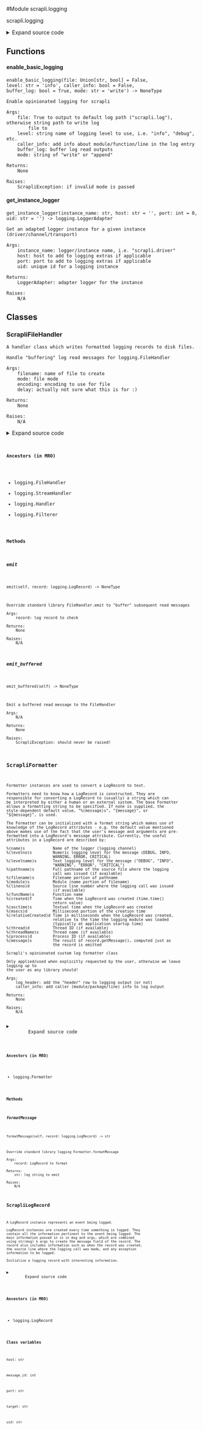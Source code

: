 <link rel="preload stylesheet" as="style" href="https://cdnjs.cloudflare.com/ajax/libs/10up-sanitize.css/11.0.1/sanitize.min.css" integrity="sha256-PK9q560IAAa6WVRRh76LtCaI8pjTJ2z11v0miyNNjrs=" crossorigin>
<link rel="preload stylesheet" as="style" href="https://cdnjs.cloudflare.com/ajax/libs/10up-sanitize.css/11.0.1/typography.min.css" integrity="sha256-7l/o7C8jubJiy74VsKTidCy1yBkRtiUGbVkYBylBqUg=" crossorigin>
<link rel="stylesheet preload" as="style" href="https://cdnjs.cloudflare.com/ajax/libs/highlight.js/10.1.1/styles/github.min.css" crossorigin>
<script defer src="https://cdnjs.cloudflare.com/ajax/libs/highlight.js/10.1.1/highlight.min.js" integrity="sha256-Uv3H6lx7dJmRfRvH8TH6kJD1TSK1aFcwgx+mdg3epi8=" crossorigin></script>
<script>window.addEventListener('DOMContentLoaded', () => hljs.initHighlighting())</script>















#Module scrapli.logging

scrapli.logging

<details class="source">
    <summary>
        <span>Expand source code</span>
    </summary>
    <pre>
        <code class="python">
"""scrapli.logging"""
from ast import literal_eval
from logging import FileHandler, Formatter, LoggerAdapter, LogRecord, NullHandler, getLogger
from typing import Optional, Union, cast

from scrapli.exceptions import ScrapliException


class ScrapliLogRecord(LogRecord):
    message_id: int
    uid: str
    host: str
    port: str
    target: str


class ScrapliFormatter(Formatter):
    def __init__(self, log_header: bool = True, caller_info: bool = False) -> None:
        """
        Scrapli's opinionated custom log formatter class

        Only applied/used when explicitly requested by the user, otherwise we leave logging up to
        the user as any library should!

        Args:
            log_header: add the "header" row to logging output (or not)
            caller_info: add caller (module/package/line) info to log output

        Returns:
            None

        Raises:
            N/A

        """
        log_format = "{message_id:<5} | {asctime} | {levelname:<8} | {target: <25} | {message}"
        if caller_info:
            log_format = (
                "{message_id:<5} | {asctime} | {levelname:<8} | {target: <25} | "
                "{module:<20} | {funcName:<20} | {lineno:<5} | {message}"
            )

        super().__init__(fmt=log_format, style="{")

        self.log_header = log_header
        self.caller_info = caller_info
        self.message_id = 1

        self.header_record = ScrapliLogRecord(
            name="header",
            level=0,
            pathname="",
            lineno=0,
            msg="MESSAGE",
            args=(),
            exc_info=None,
        )
        self.header_record.message_id = 0
        self.header_record.asctime = "TIMESTAMP".ljust(23, " ")
        self.header_record.levelname = "LEVEL"
        self.header_record.uid = "(UID:)"
        self.header_record.host = "HOST"
        self.header_record.port = "PORT"
        self.header_record.module = "MODULE"
        self.header_record.funcName = "FUNCNAME"
        self.header_record.lineno = 0
        self.header_record.message = "MESSAGE"

    def formatMessage(self, record: LogRecord) -> str:
        """
        Override standard library logging Formatter.formatMessage

        Args:
            record: LogRecord to format

        Returns:
            str: log string to emit

        Raises:
            N/A

        """
        record = cast(ScrapliLogRecord, record)

        record.message_id = self.message_id

        if not hasattr(record, "host"):
            # if no host/port set, assign to the record so formatting does not fail
            record.host = ""
            record.port = ""
            _host_port = ""
        else:
            _host_port = f"{record.host}:{record.port}"

        if not hasattr(record, "uid"):
            # maybe this name changes... but a uid in the event you have multiple connections to a
            # single host... w/ this you can assign the uid so you know which is which
            _uid = ""
        else:
            # add colon to the uid so the log messages are pretty
            _uid = f"{record.uid}:"

        record.target = f"{_uid}{_host_port}"
        record.target = (
            record.target[:25] if len(record.target) <= 25 else f"{record.target[:22]}..."
        )

        if self.caller_info:
            record.module = (
                record.module[:20] if len(record.module) <= 20 else f"{record.module[:17]}..."
            )
            record.funcName = (
                record.funcName[:20] if len(record.funcName) <= 20 else f"{record.funcName[:17]}..."
            )

        message = self._style.format(record)

        if self.message_id == 1 and self.log_header:
            # ignoring type for these fields so we can put "pretty" data into the log "header" row
            self.header_record.message_id = "ID"  # type: ignore
            self.header_record.lineno = "LINE"  # type: ignore
            self.header_record.target = "(UID:)HOST:PORT".ljust(len(record.target))
            header_message = self._style.format(self.header_record)
            message = header_message + "\n" + message

        self.message_id += 1

        return message


class ScrapliFileHandler(FileHandler):
    def __init__(
        self,
        filename: str,
        mode: str = "a",
        encoding: Optional[str] = None,
        delay: bool = False,
    ) -> None:
        """
        Handle "buffering" log read messages for logging.FileHandler

        Args:
            filename: name of file to create
            mode: file mode
            encoding: encoding to use for file
            delay: actually not sure what this is for :)

        Returns:
            None

        Raises:
            N/A

        """
        super().__init__(
            filename=filename,
            mode=mode,
            encoding=encoding,
            delay=delay,
        )
        self._record_buf: Optional[LogRecord] = None
        self._record_msg_buf: bytes = b""
        self._read_msg_prefix = "read: "
        self._read_msg_prefix_len = len(self._read_msg_prefix)

    def emit_buffered(self) -> None:
        """
        Emit a buffered read message to the FileHandler

        Args:
            N/A

        Returns:
            None

        Raises:
            ScrapliException: should never be raised!

        """
        if not self._record_buf:
            raise ScrapliException(
                "something unexpected happened in the ScrapliFileHandler log handler"
            )

        self._record_buf.msg = f"read : {repr(self._record_msg_buf)}"
        super().emit(record=self._record_buf)
        self._record_buf = None
        self._record_msg_buf = b""

    def emit(self, record: LogRecord) -> None:
        """
        Override standard library FileHandler.emit to "buffer" subsequent read messages

        Args:
            record: log record to check

        Returns:
            None

        Raises:
            N/A

        """
        if not record.msg.startswith(self._read_msg_prefix):
            # everytime we get a message *not* starting with "read: " we check to see if there is
            # any buffered message ready to send, if so send it. otherwise, treat the message
            # normally by super'ing to the "normal" handler
            if self._record_buf:
                self.emit_buffered()

            super().emit(record=record)
            return

        if self._record_buf is None:
            # no message in the buffer, set the current record to the _record_buf
            self._record_buf = record
            # get the payload of the message after "read: " and re-convert it to bytes
            self._record_msg_buf = literal_eval(record.msg[self._read_msg_prefix_len :])  # noqa
            return

        # if we get here we know we are getting subsequent read messages we want to buffer -- the
        # log record data will all be the same, its just the payload that will be new, so add that
        # current payload to the _record_msg_buf buffer
        self._record_msg_buf += literal_eval(record.msg[self._read_msg_prefix_len :])  # noqa


def get_instance_logger(
    instance_name: str, host: str = "", port: int = 0, uid: str = ""
) -> LoggerAdapter:
    """
    Get an adapted logger instance for a given instance (driver/channel/transport)

    Args:
        instance_name: logger/instance name, i.e. "scrapli.driver"
        host: host to add to logging extras if applicable
        port: port to add to logging extras if applicable
        uid: unique id for a logging instance

    Returns:
        LoggerAdapter: adapter logger for the instance

    Raises:
        N/A

    """
    extras = {}

    if host and port:
        extras["host"] = host
        extras["port"] = str(port)

    if uid:
        extras["uid"] = uid

    _logger = getLogger(instance_name)
    return LoggerAdapter(_logger, extra=extras)


def enable_basic_logging(
    file: Union[str, bool] = False,
    level: str = "info",
    caller_info: bool = False,
    buffer_log: bool = True,
    mode: str = "write",
) -> None:
    """
    Enable opinionated logging for scrapli

    Args:
        file: True to output to default log path ("scrapli.log"), otherwise string path to write log
            file to
        level: string name of logging level to use, i.e. "info", "debug", etc.
        caller_info: add info about module/function/line in the log entry
        buffer_log: buffer log read outputs
        mode: string of "write" or "append"

    Returns:
        None

    Raises:
        ScrapliException: if invalid mode is passed

    """
    logger.propagate = False
    logger.setLevel(level=level.upper())

    scrapli_formatter = ScrapliFormatter(caller_info=caller_info)

    if mode.lower() not in (
        "write",
        "append",
    ):
        raise ScrapliException("logging file 'mode' must be 'write' or 'append'!")
    file_mode = "a" if mode.lower() == "append" else "w"

    if file:
        if isinstance(file, bool):
            filename = "scrapli.log"
        else:
            filename = file

        if not buffer_log:
            fh = FileHandler(filename=filename, mode=file_mode)
        else:
            fh = ScrapliFileHandler(filename=filename, mode=file_mode)

        fh.setFormatter(scrapli_formatter)

        logger.addHandler(fh)


# get the root scrapli logger and apply NullHandler like a good library should, leave logging things
# up to the user!
logger = getLogger("scrapli")
logger.addHandler(NullHandler())
        </code>
    </pre>
</details>



## Functions

    

#### enable_basic_logging
`enable_basic_logging(file: Union[str, bool] = False, level: str = 'info', caller_info: bool = False, buffer_log: bool = True, mode: str = 'write') ‑> NoneType`

```text
Enable opinionated logging for scrapli

Args:
    file: True to output to default log path ("scrapli.log"), otherwise string path to write log
        file to
    level: string name of logging level to use, i.e. "info", "debug", etc.
    caller_info: add info about module/function/line in the log entry
    buffer_log: buffer log read outputs
    mode: string of "write" or "append"

Returns:
    None

Raises:
    ScrapliException: if invalid mode is passed
```




    

#### get_instance_logger
`get_instance_logger(instance_name: str, host: str = '', port: int = 0, uid: str = '') ‑> logging.LoggerAdapter`

```text
Get an adapted logger instance for a given instance (driver/channel/transport)

Args:
    instance_name: logger/instance name, i.e. "scrapli.driver"
    host: host to add to logging extras if applicable
    port: port to add to logging extras if applicable
    uid: unique id for a logging instance

Returns:
    LoggerAdapter: adapter logger for the instance

Raises:
    N/A
```




## Classes

### ScrapliFileHandler


```text
A handler class which writes formatted logging records to disk files.

Handle "buffering" log read messages for logging.FileHandler

Args:
    filename: name of file to create
    mode: file mode
    encoding: encoding to use for file
    delay: actually not sure what this is for :)

Returns:
    None

Raises:
    N/A
```

<details class="source">
    <summary>
        <span>Expand source code</span>
    </summary>
    <pre>
        <code class="python">
class ScrapliFileHandler(FileHandler):
    def __init__(
        self,
        filename: str,
        mode: str = "a",
        encoding: Optional[str] = None,
        delay: bool = False,
    ) -> None:
        """
        Handle "buffering" log read messages for logging.FileHandler

        Args:
            filename: name of file to create
            mode: file mode
            encoding: encoding to use for file
            delay: actually not sure what this is for :)

        Returns:
            None

        Raises:
            N/A

        """
        super().__init__(
            filename=filename,
            mode=mode,
            encoding=encoding,
            delay=delay,
        )
        self._record_buf: Optional[LogRecord] = None
        self._record_msg_buf: bytes = b""
        self._read_msg_prefix = "read: "
        self._read_msg_prefix_len = len(self._read_msg_prefix)

    def emit_buffered(self) -> None:
        """
        Emit a buffered read message to the FileHandler

        Args:
            N/A

        Returns:
            None

        Raises:
            ScrapliException: should never be raised!

        """
        if not self._record_buf:
            raise ScrapliException(
                "something unexpected happened in the ScrapliFileHandler log handler"
            )

        self._record_buf.msg = f"read : {repr(self._record_msg_buf)}"
        super().emit(record=self._record_buf)
        self._record_buf = None
        self._record_msg_buf = b""

    def emit(self, record: LogRecord) -> None:
        """
        Override standard library FileHandler.emit to "buffer" subsequent read messages

        Args:
            record: log record to check

        Returns:
            None

        Raises:
            N/A

        """
        if not record.msg.startswith(self._read_msg_prefix):
            # everytime we get a message *not* starting with "read: " we check to see if there is
            # any buffered message ready to send, if so send it. otherwise, treat the message
            # normally by super'ing to the "normal" handler
            if self._record_buf:
                self.emit_buffered()

            super().emit(record=record)
            return

        if self._record_buf is None:
            # no message in the buffer, set the current record to the _record_buf
            self._record_buf = record
            # get the payload of the message after "read: " and re-convert it to bytes
            self._record_msg_buf = literal_eval(record.msg[self._read_msg_prefix_len :])  # noqa
            return

        # if we get here we know we are getting subsequent read messages we want to buffer -- the
        # log record data will all be the same, its just the payload that will be new, so add that
        # current payload to the _record_msg_buf buffer
        self._record_msg_buf += literal_eval(record.msg[self._read_msg_prefix_len :])  # noqa
        </code>
    </pre>
</details>


#### Ancestors (in MRO)
- logging.FileHandler
- logging.StreamHandler
- logging.Handler
- logging.Filterer
#### Methods

    

##### emit
`emit(self, record: logging.LogRecord) ‑> NoneType`

```text
Override standard library FileHandler.emit to "buffer" subsequent read messages

Args:
    record: log record to check

Returns:
    None

Raises:
    N/A
```



    

##### emit_buffered
`emit_buffered(self) ‑> NoneType`

```text
Emit a buffered read message to the FileHandler

Args:
    N/A

Returns:
    None

Raises:
    ScrapliException: should never be raised!
```





### ScrapliFormatter


```text
Formatter instances are used to convert a LogRecord to text.

Formatters need to know how a LogRecord is constructed. They are
responsible for converting a LogRecord to (usually) a string which can
be interpreted by either a human or an external system. The base Formatter
allows a formatting string to be specified. If none is supplied, the
style-dependent default value, "%(message)s", "{message}", or
"${message}", is used.

The Formatter can be initialized with a format string which makes use of
knowledge of the LogRecord attributes - e.g. the default value mentioned
above makes use of the fact that the user's message and arguments are pre-
formatted into a LogRecord's message attribute. Currently, the useful
attributes in a LogRecord are described by:

%(name)s            Name of the logger (logging channel)
%(levelno)s         Numeric logging level for the message (DEBUG, INFO,
                    WARNING, ERROR, CRITICAL)
%(levelname)s       Text logging level for the message ("DEBUG", "INFO",
                    "WARNING", "ERROR", "CRITICAL")
%(pathname)s        Full pathname of the source file where the logging
                    call was issued (if available)
%(filename)s        Filename portion of pathname
%(module)s          Module (name portion of filename)
%(lineno)d          Source line number where the logging call was issued
                    (if available)
%(funcName)s        Function name
%(created)f         Time when the LogRecord was created (time.time()
                    return value)
%(asctime)s         Textual time when the LogRecord was created
%(msecs)d           Millisecond portion of the creation time
%(relativeCreated)d Time in milliseconds when the LogRecord was created,
                    relative to the time the logging module was loaded
                    (typically at application startup time)
%(thread)d          Thread ID (if available)
%(threadName)s      Thread name (if available)
%(process)d         Process ID (if available)
%(message)s         The result of record.getMessage(), computed just as
                    the record is emitted

Scrapli's opinionated custom log formatter class

Only applied/used when explicitly requested by the user, otherwise we leave logging up to
the user as any library should!

Args:
    log_header: add the "header" row to logging output (or not)
    caller_info: add caller (module/package/line) info to log output

Returns:
    None

Raises:
    N/A
```

<details class="source">
    <summary>
        <span>Expand source code</span>
    </summary>
    <pre>
        <code class="python">
class ScrapliFormatter(Formatter):
    def __init__(self, log_header: bool = True, caller_info: bool = False) -> None:
        """
        Scrapli's opinionated custom log formatter class

        Only applied/used when explicitly requested by the user, otherwise we leave logging up to
        the user as any library should!

        Args:
            log_header: add the "header" row to logging output (or not)
            caller_info: add caller (module/package/line) info to log output

        Returns:
            None

        Raises:
            N/A

        """
        log_format = "{message_id:<5} | {asctime} | {levelname:<8} | {target: <25} | {message}"
        if caller_info:
            log_format = (
                "{message_id:<5} | {asctime} | {levelname:<8} | {target: <25} | "
                "{module:<20} | {funcName:<20} | {lineno:<5} | {message}"
            )

        super().__init__(fmt=log_format, style="{")

        self.log_header = log_header
        self.caller_info = caller_info
        self.message_id = 1

        self.header_record = ScrapliLogRecord(
            name="header",
            level=0,
            pathname="",
            lineno=0,
            msg="MESSAGE",
            args=(),
            exc_info=None,
        )
        self.header_record.message_id = 0
        self.header_record.asctime = "TIMESTAMP".ljust(23, " ")
        self.header_record.levelname = "LEVEL"
        self.header_record.uid = "(UID:)"
        self.header_record.host = "HOST"
        self.header_record.port = "PORT"
        self.header_record.module = "MODULE"
        self.header_record.funcName = "FUNCNAME"
        self.header_record.lineno = 0
        self.header_record.message = "MESSAGE"

    def formatMessage(self, record: LogRecord) -> str:
        """
        Override standard library logging Formatter.formatMessage

        Args:
            record: LogRecord to format

        Returns:
            str: log string to emit

        Raises:
            N/A

        """
        record = cast(ScrapliLogRecord, record)

        record.message_id = self.message_id

        if not hasattr(record, "host"):
            # if no host/port set, assign to the record so formatting does not fail
            record.host = ""
            record.port = ""
            _host_port = ""
        else:
            _host_port = f"{record.host}:{record.port}"

        if not hasattr(record, "uid"):
            # maybe this name changes... but a uid in the event you have multiple connections to a
            # single host... w/ this you can assign the uid so you know which is which
            _uid = ""
        else:
            # add colon to the uid so the log messages are pretty
            _uid = f"{record.uid}:"

        record.target = f"{_uid}{_host_port}"
        record.target = (
            record.target[:25] if len(record.target) <= 25 else f"{record.target[:22]}..."
        )

        if self.caller_info:
            record.module = (
                record.module[:20] if len(record.module) <= 20 else f"{record.module[:17]}..."
            )
            record.funcName = (
                record.funcName[:20] if len(record.funcName) <= 20 else f"{record.funcName[:17]}..."
            )

        message = self._style.format(record)

        if self.message_id == 1 and self.log_header:
            # ignoring type for these fields so we can put "pretty" data into the log "header" row
            self.header_record.message_id = "ID"  # type: ignore
            self.header_record.lineno = "LINE"  # type: ignore
            self.header_record.target = "(UID:)HOST:PORT".ljust(len(record.target))
            header_message = self._style.format(self.header_record)
            message = header_message + "\n" + message

        self.message_id += 1

        return message
        </code>
    </pre>
</details>


#### Ancestors (in MRO)
- logging.Formatter
#### Methods

    

##### formatMessage
`formatMessage(self, record: logging.LogRecord) ‑> str`

```text
Override standard library logging Formatter.formatMessage

Args:
    record: LogRecord to format

Returns:
    str: log string to emit

Raises:
    N/A
```





### ScrapliLogRecord


```text
A LogRecord instance represents an event being logged.

LogRecord instances are created every time something is logged. They
contain all the information pertinent to the event being logged. The
main information passed in is in msg and args, which are combined
using str(msg) % args to create the message field of the record. The
record also includes information such as when the record was created,
the source line where the logging call was made, and any exception
information to be logged.

Initialize a logging record with interesting information.
```

<details class="source">
    <summary>
        <span>Expand source code</span>
    </summary>
    <pre>
        <code class="python">
class ScrapliLogRecord(LogRecord):
    message_id: int
    uid: str
    host: str
    port: str
    target: str
        </code>
    </pre>
</details>


#### Ancestors (in MRO)
- logging.LogRecord
#### Class variables

    
`host: str`




    
`message_id: int`




    
`port: str`




    
`target: str`




    
`uid: str`